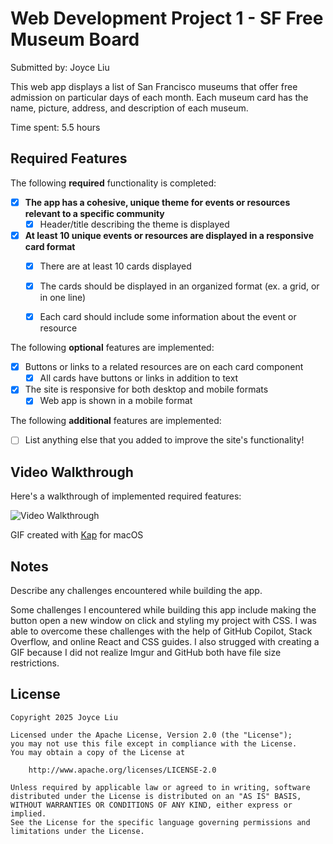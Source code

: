 # Web Development Project 1 - SF Free Museum Board

Submitted by: Joyce Liu

This web app displays a list of San Francisco museums that offer free admission on particular days of each month. Each museum card has the name, picture, address, and description of each museum.

Time spent: 5.5 hours

## Required Features

The following **required** functionality is completed:

- [x] **The app has a cohesive, unique theme for events or resources relevant to a specific community**
  - [x] Header/title describing the theme is displayed
- [x] **At least 10 unique events or resources are displayed in a responsive card format**
  - [x] There are at least 10 cards displayed 
  - [x] The cards should be displayed in an organized format (ex. a grid, or in one line)
  - [x] Each card should include some information about the event or resource


The following **optional** features are implemented:

- [x] Buttons or links to a related resources are on each card component
  - [x] All cards have buttons or links in addition to text
- [x] The site is responsive for both desktop and mobile formats
  - [x] Web app is shown in a mobile format

The following **additional** features are implemented:

* [ ] List anything else that you added to improve the site's functionality!

## Video Walkthrough

Here's a walkthrough of implemented required features:

<img src='https://imgur.com/a/walkthrough-L9mePUl' title='Video Walkthrough' width='' alt='Video Walkthrough' />

GIF created with [Kap](https://getkap.co/) for macOS


## Notes

Describe any challenges encountered while building the app.

Some challenges I encountered while building this app include making the button open a new window on click and styling my project with CSS. I was able to overcome these challenges with the help of GitHub Copilot, Stack Overflow, and online React and CSS guides. I also strugged with creating a GIF because I did not realize Imgur and GitHub both have file size restrictions.

## License

    Copyright 2025 Joyce Liu

    Licensed under the Apache License, Version 2.0 (the "License");
    you may not use this file except in compliance with the License.
    You may obtain a copy of the License at

        http://www.apache.org/licenses/LICENSE-2.0

    Unless required by applicable law or agreed to in writing, software
    distributed under the License is distributed on an "AS IS" BASIS,
    WITHOUT WARRANTIES OR CONDITIONS OF ANY KIND, either express or implied.
    See the License for the specific language governing permissions and
    limitations under the License.
